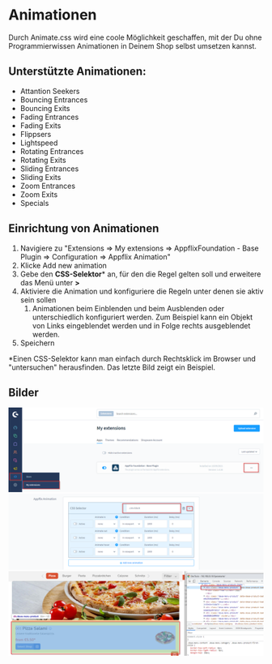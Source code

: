 
# Animationen

Durch Animate.css wird eine coole Möglichkeit geschaffen, mit der Du ohne Programmierwissen Animationen in Deinem Shop selbst umsetzen kannst.

## Unterstützte Animationen:
- Attantion Seekers
- Bouncing Entrances
- Bouncing Exits
- Fading Entrances
- Fading Exits
- Flippsers
- Lightspeed
- Rotating Entrances
- Rotating Exits
- Sliding Entrances
- Sliding Exits
- Zoom Entrances
- Zoom Exits
- Specials


## Einrichtung von Animationen

1. Navigiere zu "Extensions => My extensions => AppflixFoundation - Base Plugin => Configuration => Appflix Animation"
2. Klicke Add new animation
3. Gebe den **CSS-Selektor*** an, für den die Regel gelten soll und erweitere das Menü unter **>**
4. Aktiviere die Animation und konfiguriere die Regeln unter denen sie aktiv sein sollen
   1. Animationen beim Einblenden und beim Ausblenden oder unterschiedlich konfiguriert werden. Zum Beispiel kann ein Objekt von Links eingeblendet werden und in Folge rechts ausgeblendet werden.
5. Speichern


*Einen CSS-Selektor kann man einfach durch Rechtsklick im Browser und "untersuchen" herausfinden. Das letzte Bild zeigt ein Beispiel.

## Bilder
![](img/Animation_1.png)
![](img/Animation_2.png)
![](img/Animation_3.png)
